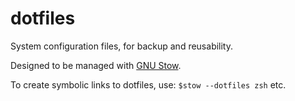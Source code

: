 # dotfiles

System configuration files, for backup and reusability.

Designed to be managed with [GNU Stow](https://www.gnu.org/software/stow/).

To create symbolic links to dotfiles, use: `$stow --dotfiles zsh` etc.
